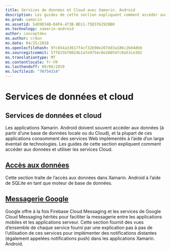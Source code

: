 ```yaml
---
title: Services de données et Cloud avec Xamarin. Android
description: Les guides de cette section expliquent comment accéder aux données et utiliser les services Cloud.
ms.prod: xamarin
ms.assetid: 54D9D34B-D4FA-473B-BD11-75D3762920B0
ms.technology: xamarin-android
author: conceptdev
ms.author: crdun
ms.date: 04/25/2018
ms.openlocfilehash: 9fc654a33617f4cf32b90e207dd3a186c2b84db0
ms.sourcegitcommit: 57f815bf0024b1afe9754c0e28054fc0a53ce302
ms.translationtype: MT
ms.contentlocale: fr-FR
ms.lasthandoff: 09/06/2019
ms.locfileid: "70754314"
---
```

# <a name="data-and-cloud-services"></a>Services de données et cloud

## <a name="data-and-cloud-services"></a>Services de données et cloud

Les applications Xamarin. Android doivent souvent accéder aux données (à partir d’une base de données locale ou du Cloud), et la plupart de ces applications consomment des services Web implémentés à l’aide d’un large éventail de technologies. Les guides de cette section expliquent comment accéder aux données et utiliser les services Cloud.

## <a name="data-accessandroiddata-clouddata-accessindexmd"></a>[Accès aux données](~/android/data-cloud/data-access/index.md)

Cette section traite de l’accès aux données dans Xamarin. Android à l’aide de SQLite en tant que moteur de base de données.

## <a name="google-messagingandroiddata-cloudgoogle-messagingindexmd"></a>[Messagerie Google](~/android/data-cloud/google-messaging/index.md)

Google offre à la fois Firebase Cloud Messaging et les services de Google Cloud Messaging hérités pour faciliter la messagerie entre les applications mobiles et les applications serveur. Cette section fournit des vues d’ensemble de chaque service fourni par une explication pas à pas de l’utilisation de ces services pour implémenter des notifications distantes (également appelées notifications push) dans les applications Xamarin. Android.
